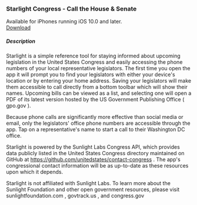 ### Starlight Congress - Call the House & Senate

Available for iPhones running iOS 10.0 and later.  
[Download](https://itunes.apple.com/us/app/starlight-congress-call-house/id1178555882)

##### Description

Starlight is a simple reference tool for staying informed about upcoming legislation in the United States Congress and easily accessing the phone numbers of your local representative legislators. The first time you open the app it will prompt you to find your legislators with either your device's location or by entering your home address. Saving your legislators will make them accessible to call directly from a bottom toolbar which will show their names. Upcoming bills can be viewed as a list, and selecting one will open a PDF of its latest version hosted by the US Government Publishing Office ( gpo.gov ).

Because phone calls are significantly more effective than social media or email, only the legislators' office phone numbers are accessible through the app. Tap on a representative's name to start a call to their Washington DC office.

Starlight is powered by the Sunlight Labs Congress API, which provides data publicly listed in the United States Congress directory maintained on GitHub at https://github.com/unitedstates/contact-congress . The app's congressional contact information will be as up-to-date as these resources upon which it depends.

Starlight is not affiliated with Sunlight Labs. To learn more about the Sunlight Foundation and other open government resources, please visit sunlightfoundation.com , govtrack.us , and congress.gov 
